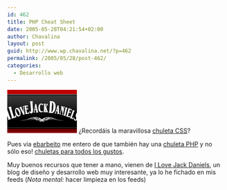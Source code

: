 ```yaml
---
id: 462
title: PHP Cheat Sheet
date: 2005-05-28T04:21:54+02:00
author: Chavalina
layout: post
guid: http://www.wp.chavalina.net/?p=462
permalink: /2005/05/28/post-462/
categories:
  - Desarrollo web
---
```

<img class="imgizqda" src="/imagenes/fotos/lovejackdaniels.jpg" alt="I Love Jack Daniels" /> ¿Recordáis la maravillosa <a href="http://www.chavalina.net/comentar.php?idpost=418&#038;q=css" target="_blank">chuleta CSS</a>?

Pues via <a href="http://blog.enrique.barbeito.org/archivos/2005/05/04/chuleta-php-y-mas/" target="_blank">ebarbeito</a> me entero de que también hay una <a href="http://www.ilovejackdaniels.com/php/php-cheat-sheet/" target="_blank">chuleta PHP</a> y no sólo eso! <a href="http://www.ilovejackdaniels.com/cheat-sheets/" target="_blank">chuletas para todos los gustos</a>.

Muy buenos recursos que tener a mano, vienen de <a href="http://www.ilovejackdaniels.com/" target="_blank">I Love Jack Daniels</a>, un blog de diseño y desarrollo web muy interesante, ya lo he fichado en mis feeds (_Nota mental:_ hacer limpieza en los feeds)